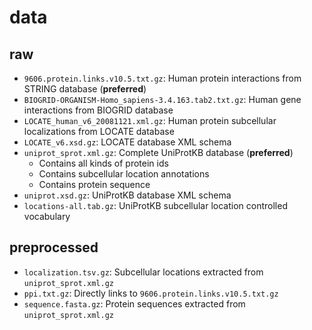 # data

## raw

* `9606.protein.links.v10.5.txt.gz`: Human protein interactions from STRING database (**preferred**)
* `BIOGRID-ORGANISM-Homo_sapiens-3.4.163.tab2.txt.gz`: Human gene interactions from BIOGRID database
* `LOCATE_human_v6_20081121.xml.gz`: Human protein subcellular localizations from LOCATE database
* `LOCATE_v6.xsd.gz`: LOCATE database XML schema
* `uniprot_sprot.xml.gz`: Complete UniProtKB database (**preferred**)
    - Contains all kinds of protein ids
    - Contains subcellular location annotations
    - Contains protein sequence
* `uniprot.xsd.gz`: UniProtKB database XML schema
* `locations-all.tab.gz`: UniProtKB subcellular location controlled vocabulary

## preprocessed

* `localization.tsv.gz`: Subcellular locations extracted from `uniprot_sprot.xml.gz`
* `ppi.txt.gz`: Directly links to `9606.protein.links.v10.5.txt.gz`
* `sequence.fasta.gz`: Protein sequences extracted from `uniprot_sprot.xml.gz`

